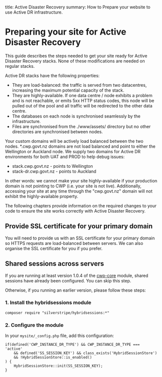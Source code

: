 title: Active Disaster Recovery
summary: How to Prepare your website to use Active DR infrastructure.

# Preparing your site for Active Disaster Recovery

This guide describes the steps needed to get your site ready for Active Disaster Recovery stacks. None of these
modifications are needed on regular stacks.

Active DR stacks have the following properties:

 * They are load-balanced: the traffic is served from two datacentres, increasing the maximum potential capacity of the
 stack.
 * They are highly-available. If one data centre / node exhibits a problem and is not reachable, or emits 5xx HTTP status
 codes, this node will be pulled out of the pool and all traffic will be redirected to the other data centre.
 * The databases on each node is synchronised seamlessly by the infrastructure.
 * Files are synchronised from the ./www/assets/ directory but no other directories are synchronised between nodes.


Your custom domains will be actively load balanced between the two nodes. *.cwp.govt.nz domains are not load balanced and point to either the Wellington or Auckland node. We supply two domains for Active DR environments for both UAT and PROD to help debug issues:
 * stack.cwp.govt.nz - points to Wellington
 * stack-dr.cwp.govt.nz - points to Auckland


<div class="warning" markdown='1'>
In other words: we cannot make your site highly-available if your production domain is not pointing to CWP (i.e. your
site is not live).  Additionally, accessing your site at any time through the "cwp.govt.nz" domain will not exhibit the
highly-available property.
</div>

The following chapters provide information on the required changes to your code to ensure the site works correctly with
Active Disaster Recovery.

## Provide SSL certificate for your primary domain

You will need to provide us with an SSL certificate for your primary domain so HTTPS requests
are load-balanced between servers. We can also organise the SSL certificate for you if you prefer.

## Shared sessions across servers

If you are running at least version 1.0.4 of the [cwp-core](https://gitlab.cwp.govt.nz/cwp/cwp-core) module, shared
sessions have already been configured. You can skip this step.

Otherwise, if you running an earlier version, please follow these steps:

### 1. Install the hybridsessions module

	composer require "silverstripe/hybridsessions:*"

### 2. Configure the module

In your `mysite/_config.php` file, add this configuration:

	if(defined('CWP_INSTANCE_DR_TYPE') && CWP_INSTANCE_DR_TYPE === 'active'
		&& defined('SS_SESSION_KEY') && class_exists('HybridSessionStore')
		&& !HybridSessionStore::is_enabled()
	) {
		HybridSessionStore::init(SS_SESSION_KEY);
	}
